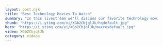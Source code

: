 ```yaml
---
layout: post.njk
title: "Best Technology Movies To Watch"
summary: "In this livestream we'll discuss our favorite technology movies. With special guest Ashley Kennedy.  Morten Rand-Hendriksen and Ray Villalobos with dueling time travel movies and who knows what Walt Ritscher will bring."
thumb: "https://i.ytimg.com/vi/XGb2CbjqlJk/hqdefault.jpg"
hero: "https://i.ytimg.com/vi/XGb2CbjqlJk/maxresdefault.jpg"
video: XGb2CbjqlJk
category: videos
---
```

